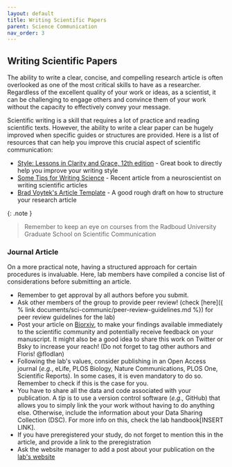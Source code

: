 ```yaml
---
layout: default
title: Writing Scientific Papers
parent: Science Communication
nav_order: 3
---
```


## Writing Scientific Papers
The ability to write a clear, concise, and compelling research article is often overlooked as one of the most critical skills to have as a researcher. Regardless of the excellent quality of your work or ideas, as a scientist, it can be challenging to engage others and convince them of your work without the capacity to effectively convey your message. 

Scientific writing is a skill that requires a lot of practice and reading scientific texts. However, the ability to write a clear paper can be hugely improved when specific guides or structures are provided. Here is a list of resources that can help you improve this crucial aspect of scientific communication:

* [Style: Lessons in Clarity and Grace, 12th edition](https://www.pearson.com/en-us/subject-catalog/p/style-lessons-in-clarity-and-grace/P200000008731/9780134080413) - Great book to directly help you improve your writing style
* [Some Tips for Writing Science](https://www.eneuro.org/content/9/6/ENEURO.0497-22.2022) - Recent article from a neuroscientist on writing scientific articles
* [Brad Voytek's Article Template](https://docs.google.com/document/d/1FSnPuniOpfscQxV5z012j4akxmKhzP3r70HvKBtB5FE/edit) - A good rough draft on how to structure your research article

{: .note }
> Remember to keep an eye on courses from the Radboud University Graduate School on Scientific Communication

### Journal Article 
On a more practical note, having a structured approach for certain procedures is invaluable. Here, lab members have compiled a concise list of considerations before submitting an article.

* Remember to get approval by all authors before you submit.
* Ask other members of the group to provide peer review! (check [here]({ % link documents/sci-communic/peer-review-guidelines.md %}) for peer review guidelines for the lab)
* Post your article on [Biorxiv](https://www.biorxiv.org/), to make your findings available immediately to the scientific community and potentially receive feedback on your manuscript. It might also be a good idea to share this work on Twitter or Bsky to increase your reach! (Do not forget to tag other authors and Floris! @flodlan)
* Following the lab's values, consider publishing in an Open Access journal (_e.g._, eLife, PLOS Biology, Nature Communications, PLOS One, Scientific Reports). In some cases, it is even mandatory to do so. Remember to check if this is the case for you.
* You have to share all the data and code associated with your publication. A _tip_ is to use a version control software (_e.g.,_ GitHub) that allows you to simply link the your work without having to do anything else. Otherwise, include the information about your Data Sharing Collection (DSC). For more info on this, check the lab handbook[INSERT LINK].
* If you have preregistered your study, do not forget to mention this in the article, and provide a link to the preregistration
* Ask the website manager to add a post about your publication on the [lab's website](https://www.predictivebrainlab.com/home)
